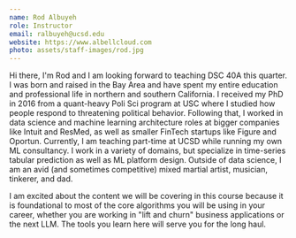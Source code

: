 ```yaml
---
name: Rod Albuyeh
role: Instructor
email: ralbuyeh@ucsd.edu
website: https://www.albellcloud.com
photo: assets/staff-images/rod.jpg
---
```


Hi there, I'm Rod and I am looking forward to teaching DSC 40A this quarter. I was born and raised in the Bay Area and have spent my entire education and professional life in northern and southern California. I received my PhD in 2016 from a quant-heavy Poli Sci program at USC where I studied how people respond to threatening political behavior. Following that, I worked in data science and machine learning architecture roles at bigger companies like Intuit and ResMed, as well as smaller FinTech startups like Figure and Oportun. Currently, I am teaching part-time at UCSD while running my own ML consultancy. I work in a variety of domains, but specialize in time-series tabular prediction as well as ML platform design. Outside of data science, I am an avid (and sometimes competitive) mixed martial artist, musician, tinkerer, and dad.

I am excited about the content we will be covering in this course because it is foundational to most of the core algorithms you will be using in your career, whether you are working in "lift and churn" business applications or the next LLM. The tools you learn here will serve you for the long haul.